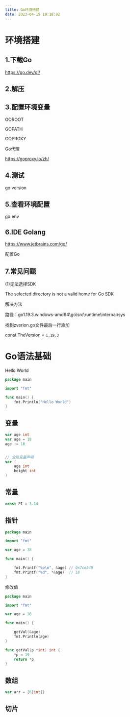 ```yaml
---
title: Go环境搭建
date: 2023-04-15 19:18:02
---
```



# 环境搭建

## **1.下载Go**

https://go.dev/dl/

##  **2.解压**

## **3.配置环境变量**

GOROOT

GOPATH

GOPROXY

Go代理

https://goproxy.io/zh/

## **4.测试**

go version

## **5.查看环境配置**

go env

## **6.IDE Golang**

https://www.jetbrains.com/go/

配置Go

## **7.常见问题**

(1)无法选择SDK

The selected directory is not a valid home for Go SDK

解决方法

路径：go1.19.3.windows-amd64\go\src\runtime\internal\sys

找到zverion.go文件最后一行添加

const TheVersion = `1.19.3`

# Go语法基础

Hello World

```go
package main

import "fmt"

func main() {
	fmt.Println("Hello World")
}
```

## 变量

```go
var age int
var age = 18
age := 18


// 全局变量声明
var (
    age int
    height int
)
```

## 常量

```go
const PI = 3.14
```

## 指针

```go
package main

import "fmt"

var age = 18

func main() {

	fmt.Printf("%p\n", &age) // 0x7ce340
	fmt.Printf("%d", *&age)  // 18
}
```

修改值

```go
package main

import "fmt"

var age = 18

func main() {

	getVal(&age)
	fmt.Println(age)
}

func getVal(p *int) int {
	*p = 19
	return *p
}
```

## 数组

```go
var arr = [6]int{}
```

## 切片
